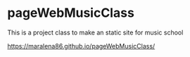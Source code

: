 # pageWebMusicClass
This is a project class to make an static site for music school

https://maralena86.github.io/pageWebMusicClass/

